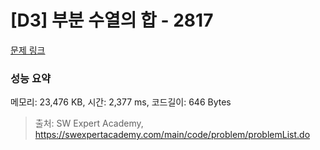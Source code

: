 # [D3] 부분 수열의 합 - 2817 

[문제 링크](https://swexpertacademy.com/main/code/problem/problemDetail.do?contestProbId=AV7IzvG6EksDFAXB) 

### 성능 요약

메모리: 23,476 KB, 시간: 2,377 ms, 코드길이: 646 Bytes



> 출처: SW Expert Academy, https://swexpertacademy.com/main/code/problem/problemList.do